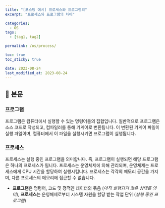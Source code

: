 ```yaml
---
title: "[포스팅 예시] 프로세스와 프로그램의"
excerpt: "프로세스와 프로그램의 차이"

categories:
  - OS
tags:
  - [tag1, tag2]

permalink: /os/process/

toc: true
toc_sticky: true

date: 2023-08-24
last_modified_at: 2023-08-24
---
```


## 🦥 본문

### 프로그램

프로그램은 컴퓨터에서 실행할 수 있는 명령어들의 집합입니다. 일반적으로 프로그램은 소스 코드로 작성되고, 컴파일러를 통해 기계어로 변환됩니다. 이 변환된 기계어 파일이 실행 파일이며, 컴퓨터에서 이 파일을 실행시키면 프로그램이 실행됩니다.

### 프로세스

프로세스는 실행 중인 프로그램을 의미합니다. 즉, 프로그램이 실행되면 해당 프로그램은 하나의 프로세스가 됩니다. 프로세스는 운영체제에 의해 관리되며, 운영체제는 프로세스에게 CPU 시간을 할당하여 실행시킵니다. 프로세스는 각각의 메모리 공간을 가지며, 다른 프로세스의 메모리에 접근할 수 없습니다.

- **프로그램**은 명령어, 코드 및 정적인 데이터의 묶음 (*아직 실행되지 않은 상태를 의미*), **프로세스**는 운영체제로부터 시스템 자원을 할당 받는 작업 단위 (*실행 중인 프로그램*)

